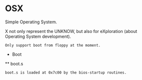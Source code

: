 # OSX

Simple Operating System.

X not only represent the UNKNOW, but also for eXploration (about Operating System development).

    Only support boot from floppy at the moment.

* Boot

** boot.s

	boot.s is loaded at 0x7c00 by the bios-startup routines.
